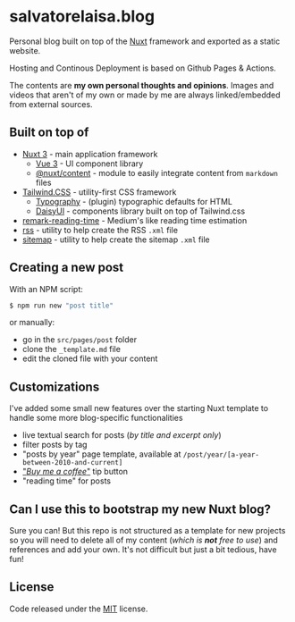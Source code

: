 # salvatorelaisa.blog

Personal blog built on top of the [Nuxt](https://v3.nuxtjs.org/) framework and exported as a static website.

Hosting and Continous Deployment is based on Github Pages & Actions.

The contents are **my own personal thoughts and opinions**. Images and videos that aren't of my own or made by me are always linked/embedded from external sources.

## Built on top of

- [Nuxt 3](https://v3.nuxtjs.org/) - main application framework
  - [Vue 3](https://vuejs.org/) - UI component library
  - [@nuxt/content](https://content.nuxtjs.org/) - module to easily integrate content from `markdown` files
- [Tailwind.CSS](https://tailwindcss.com/) - utility-first CSS framework
  - [Typography](https://tailwindcss.com/docs/typography-plugin) - (plugin) typographic defaults for HTML
  - [DaisyUI](https://daisyui.com/) - components library built on top of Tailwind.css
- [remark-reading-time](https://www.npmjs.com/package/remark-reading-time) - Medium's like reading time estimation
- [rss](https://www.npmjs.com/package/rss) - utility to help create the RSS `.xml` file
- [sitemap](https://www.npmjs.com/package/sitemap) - utility to help create the sitemap `.xml` file

## Creating a new post

With an NPM script:

```bash
$ npm run new "post title"
```

or manually:

- go in the `src/pages/post` folder
- clone the `_template.md` file
- edit the cloned file with your content

## Customizations

I've added some small new features over the starting Nuxt template to handle some more blog-specific functionalities

- live textual search for posts (_by title and excerpt only_)
- filter posts by tag
- "posts by year" page template, available at `/post/year/[a-year-between-2010-and-current]`
- ["_Buy me a coffee_"](https://www.buymeacoffee.com/moebiusmania) tip button
- "reading time" for posts

## Can I use this to bootstrap my new Nuxt blog?

Sure you can! But this repo is not structured as a template for new projects so you will need to delete all of my content (_which is **not** free to use_) and references and add your own. It's not difficult but just a bit tedious, have fun!

## License

Code released under the [MIT](LICENSE) license.
